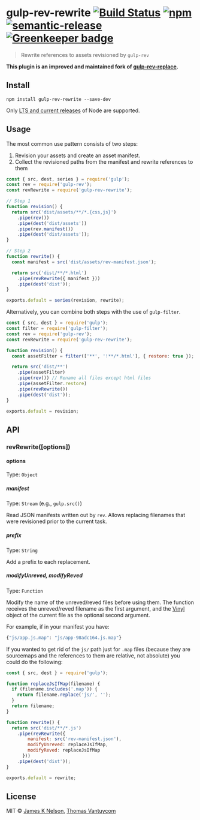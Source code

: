 # gulp-rev-rewrite [![Build Status](https://travis-ci.org/TheDancingCode/gulp-rev-rewrite.svg?branch=master)](https://travis-ci.org/TheDancingCode/gulp-rev-rewrite) [![npm](https://img.shields.io/npm/v/gulp-rev-rewrite.svg)](https://www.npmjs.com/package/gulp-rev-rewrite) [![semantic-release](https://img.shields.io/badge/%20%20%F0%9F%93%A6%F0%9F%9A%80-semantic--release-e10079.svg)](https://github.com/semantic-release/semantic-release) [![Greenkeeper badge](https://badges.greenkeeper.io/TheDancingCode/gulp-rev-rewrite.svg)](https://greenkeeper.io/)

> Rewrite references to assets revisioned by `gulp-rev`

**This plugin is an improved and maintained fork of [gulp-rev-replace](https://github.com/jamesknelson/gulp-rev-replace).**

## Install

```
npm install gulp-rev-rewrite --save-dev
```

Only [LTS and current releases](https://github.com/nodejs/Release#release-schedule) of Node are supported.

## Usage

The most common use pattern consists of two steps:

1. Revision your assets and create an asset manifest.
2. Collect the revisioned paths from the manifest and rewrite references to them

```js
const { src, dest, series } = require('gulp');
const rev = require('gulp-rev');
const revRewrite = require('gulp-rev-rewrite');

// Step 1
function revision() {
  return src('dist/assets/**/*.{css,js}')
    .pipe(rev())
    .pipe(dest('dist/assets'))
    .pipe(rev.manifest())
    .pipe(dest('dist/assets'));
}

// Step 2
function rewrite() {
  const manifest = src('dist/assets/rev-manifest.json');

  return src('dist/**/*.html')
    .pipe(revRewrite({ manifest }))
    .pipe(dest('dist'));
}

exports.default = series(revision, rewrite);
```

Alternatively, you can combine both steps with the use of `gulp-filter`.

```js
const { src, dest } = require('gulp');
const filter = require('gulp-filter');
const rev = require('gulp-rev');
const revRewrite = require('gulp-rev-rewrite');

function revision() {
  const assetFilter = filter(['**', '!**/*.html'], { restore: true });

  return src('dist/**')
    .pipe(assetFilter)
    .pipe(rev()) // Rename all files except html files
    .pipe(assetFilter.restore)
    .pipe(revRewrite())
    .pipe(dest('dist'));
}

exports.default = revision;
```

## API

### revRewrite([options])

#### options

Type: `Object`

##### manifest

Type: `Stream` (e.g., `gulp.src()`)

Read JSON manifests written out by `rev`. Allows replacing filenames that were revisioned prior to the current task.

##### prefix

Type: `String`

Add a prefix to each replacement.

##### modifyUnreved, modifyReved

Type: `Function`

Modify the name of the unreved/reved files before using them. The function receives the unreved/reved filename as the first argument, and the [Vinyl](https://github.com/gulpjs/vinyl#instance-properties) object of the current file as the optional second argument.

For example, if in your manifest you have:

```js
{"js/app.js.map": "js/app-98adc164.js.map"}
```

If you wanted to get rid of the `js/` path just for `.map` files (because they
are sourcemaps and the references to them are relative, not absolute) you could
do the following:

```js
const { src, dest } = require('gulp');

function replaceJsIfMap(filename) {
  if (filename.includes('.map')) {
    return filename.replace('js/', '');
  }
  return filename;
}

function rewrite() {
  return src('dist/**/*.js')
    .pipe(revRewrite({
        manifest: src('rev-manifest.json'),
        modifyUnreved: replaceJsIfMap,
        modifyReved: replaceJsIfMap
      }))
    .pipe(dest('dist'));
}

exports.default = rewrite;    
```

## License

MIT © [James K Nelson](http://jamesknelson.com), [Thomas Vantuycom](https://github.com/TheDancingCode)
